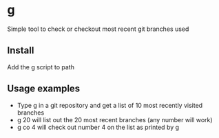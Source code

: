 # g
Simple tool to check or checkout most recent git branches used

## Install
Add the g script to path

## Usage examples
- Type g in a git repository and get a list of 10 most recently visited branches
- g 20 will list out the 20 most recent branches (any number will work)
- g co 4 will check out number 4 on the list as printed by g
